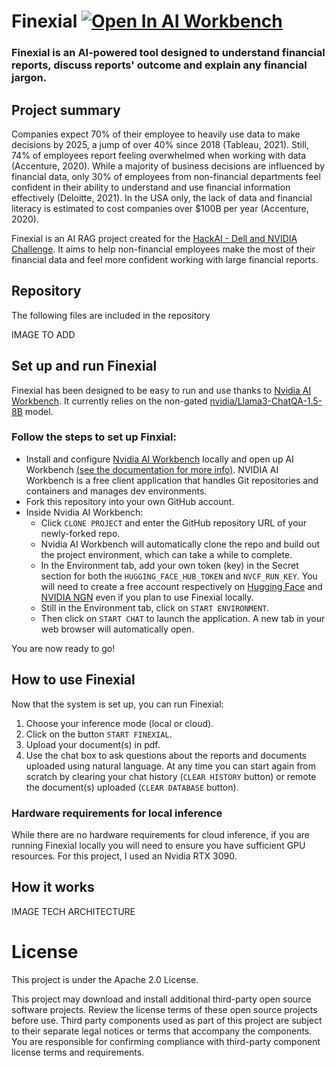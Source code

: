 # Finexial [![Open In AI Workbench](https://img.shields.io/badge/Open_In-AI_Workbench-76B900)](https://github.com/AmandineFlachs/finexial.git)
### Finexial is an AI-powered tool designed to understand financial reports, discuss reports' outcome and explain any financial jargon.

## Project summary 

<!-- Banner Image 
<img src="https://developer-blogs.nvidia.com/wp-content/uploads/2024/07/rag-representation.jpg" width="100%">-->

<!-- Links
<p align="center"> 
  <a href="https://www.nvidia.com/en-us/deep-learning-ai/solutions/data-science/workbench/" style="color: #76B900;">:arrow_down: Download AI Workbench</a> •
  <a href="https://docs.nvidia.com/ai-workbench/" style="color: #76B900;">:book: Read the Docs</a> •
  <a href="https://docs.nvidia.com/ai-workbench/user-guide/latest/quickstart/example-projects.html" style="color: #76B900;">:open_file_folder: Explore Example Projects</a> •
  <a href="https://forums.developer.nvidia.com/t/support-workbench-example-project-agentic-rag/303414" style="color: #76B900;">:rotating_light: Facing Issues? Let Us Know!</a>
</p> -->

Companies expect 70% of their employee to heavily use data to make decisions by 2025, a jump of over 40% since 2018 (Tableau, 2021). Still, 74% of employees report feeling overwhelmed when working with data (Accenture, 2020). While a majority of business decisions are influenced by financial data, only 30% of employees from non-financial departments feel confident in their ability to understand and use financial information effectively (Deloitte, 2021). In the USA only, the lack of data and financial literacy is estimated to cost companies over $100B per year (Accenture, 2020).

Finexial is an AI RAG project created for the [HackAI - Dell and NVIDIA Challenge](https://hackaichallenge.devpost.com). 
It aims to help non-financial employees make the most of their financial data and feel more confident working with large financial reports.

## Repository

The following files are included in the repository

IMAGE TO ADD

## Set up and run Finexial

Finexial has been designed to be easy to run and use thanks to [Nvidia AI Workbench](https://www.nvidia.com/en-gb/deep-learning-ai/solutions/data-science/workbench/). It currently relies on the non-gated [nvidia/Llama3-ChatQA-1.5-8B](https://build.nvidia.com/nvidia/chatqa-1-5-8b) model. 

### Follow the steps to set up Finxial:
* Install and configure [Nvidia AI Workbench](https://www.nvidia.com/en-gb/deep-learning-ai/solutions/data-science/workbench/) locally and open up AI Workbench [(see the documentation for more info)](https://docs.nvidia.com/ai-workbench/user-guide/latest/overview/introduction.html). NVIDIA AI Workbench is a free client application that handles Git repositories and containers and manages dev environments. 
* Fork this repository into your own GitHub account.
* Inside Nvidia AI Workbench:
    * Click ``CLONE PROJECT`` and enter the GitHub repository URL of your newly-forked repo.
    * Nvidia AI Workbench will automatically clone the repo and build out the project environment, which can take a while to complete.
    * In the Environment tab, add your own token (key) in the Secret section for both the ``HUGGING_FACE_HUB_TOKEN`` and ``NVCF_RUN_KEY``. You will need to create a free account respectively on [Hugging Face](https://huggingface.co) and [NVIDIA NGN](https://ngc.nvidia.com/signin) even if you plan to use Finexial locally.
    * Still in the Environment tab, click on ``START ENVIRONMENT``.
    * Then click on ``START CHAT`` to launch the application. A new tab in your web browser will automatically open. 

You are now ready to go!

## How to use Finexial

Now that the system is set up, you can run Finexial:
1. Choose your inference mode (local or cloud).
2. Click on the button ``START FINEXIAL``.
3. Upload your document(s) in pdf.
4. Use the chat box to ask questions about the reports and documents uploaded using natural language. At any time you can start again from scratch by clearing your chat history (``CLEAR HISTORY`` button) or remote the document(s) uploaded (``CLEAR DATABASE`` button). 

### Hardware requirements for local inference

While there are no hardware requirements for cloud inference, if you are running Finexial locally you will need to ensure you have sufficient GPU resources. For this project, I used an Nvidia RTX 3090. 

## How it works

IMAGE TECH ARCHITECTURE
    
# License
This project is under the Apache 2.0 License.

This project may download and install additional third-party open source software projects. Review the license terms of these open source projects before use. Third party components used as part of this project are subject to their separate legal notices or terms that accompany the components. You are responsible for confirming compliance with third-party component license terms and requirements. 
